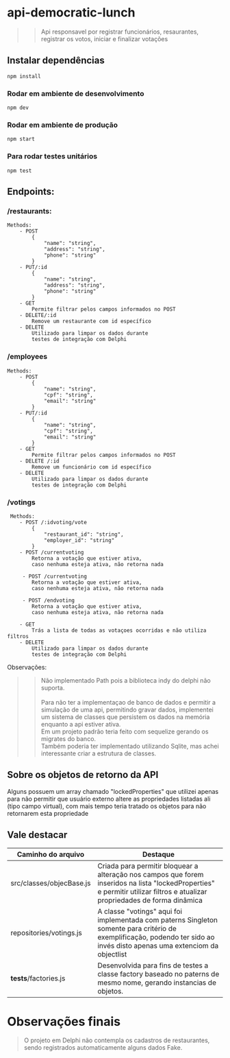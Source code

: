 # api-democratic-lunch
>> Api responsavel por registrar funcionários, resaurantes, registrar os votos, iniciar e finalizar votações
## Instalar dependências
```
npm install
```

### Rodar em ambiente de desenvolvimento
```
npm dev
```

### Rodar em ambiente de produção
```
npm start
```

### Para rodar testes unitários
```
npm test
```


## Endpoints:
 ### /restaurants:
    Methods: 
        - POST
            {
                "name": "string",
                "address": "string",
                "phone": "string"
            }
        - PUT/:id
            {
                "name": "string",
                "address": "string",
                "phone": "string"
            }
        - GET
            Permite filtrar pelos campos informados no POST
        - DELETE/:id 
            Remove um restaurante com id específico
        - DELETE
            Utilizado para limpar os dados durante
            testes de integração com Delphi
 ### /employees
    Methods: 
        - POST
            {
                "name": "string",
                "cpf": "string",
                "email": "string"
            }
        - PUT/:id
            {
                "name": "string",
                "cpf": "string",
                "email": "string"
            }
        - GET
            Permite filtrar pelos campos informados no POST
        - DELETE /:id
            Remove um funcionário com id específico
        - DELETE
            Utilizado para limpar os dados durante 
            testes de integração com Delphi

 ### /votings

     Methods: 
        - POST /:idvoting/vote
            {
                "restaurant_id": "string",
                "employer_id": "string"
            }
        - POST /currentvoting
            Retorna a votação que estiver ativa,
            caso nenhuma esteja ativa, não retorna nada

         - POST /currentvoting
            Retorna a votação que estiver ativa,
            caso nenhuma esteja ativa, não retorna nada

         - POST /endvoting
            Retorna a votação que estiver ativa,
            caso nenhuma esteja ativa, não retorna nada

        - GET 
            Trás a lista de todas as votaçoes ocorridas e não utiliza filtros
        - DELETE
            Utilizado para limpar os dados durante 
            testes de integração com Delphi





Observações:

>>Não implementado Path pois a biblioteca indy do delphi não suporta.<br><br>
>> Para não ter a implementaçao de banco de dados e permitir a simulação de uma api, permitindo gravar dados, implementei um sistema de classes que persistem os dados na memória enquanto a api estiver ativa.<br>
>>Em um projeto padrão teria feito com sequelize gerando os migrates do banco.<br>
>> Também poderia ter implementado utilizando Sqlite, mas achei interessante criar a estrutura de classes.

## Sobre os objetos de retorno da API
Alguns possuem um array chamado "lockedProperties" que utilizei apenas para não permitir que usuário externo altere as propriedades listadas ali (tipo campo virtual), com mais tempo teria tratado os objetos para não retornarem esta propriedade

## Vale destacar
| Caminho do arquivo | Destaque |
| - | - |
| src/classes/objecBase.js | Criada para permitir bloquear a alteração nos campos que forem inseridos na lista "lockedProperties" e permitir utilizar filtros e atualizar propriedades de forma dinâmica |
| repositories/votings.js | A classe "votings" aqui foi implementada com paterns Singleton somente para critério de exemplificação, podendo ter sido ao invés disto apenas uma extenciom da objectlist |
| __tests__/factories.js | Desenvolvida para fins de testes a classe factory baseado no paterns de mesmo nome, gerando instancias de objetos. |

# Observações finais
> O projeto em Delphi não contempla os cadastros de restaurantes, sendo registrados automaticamente alguns dados Fake.